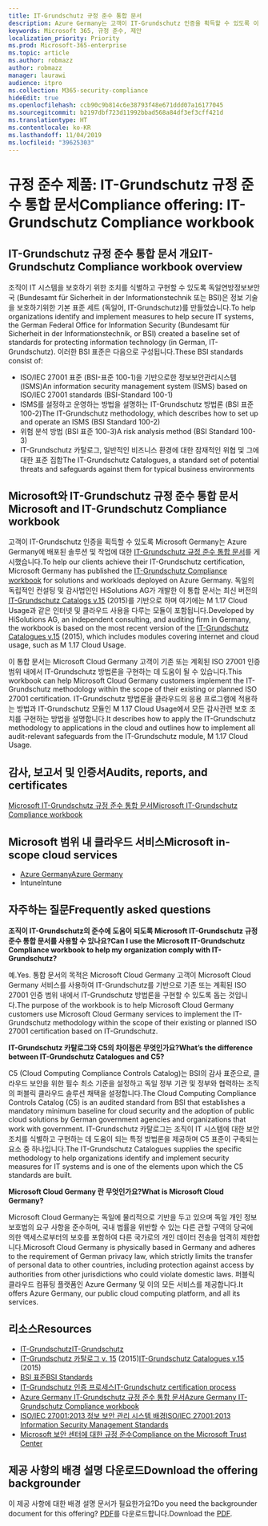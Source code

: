 ```yaml
---
title: IT-Grundschutz 규정 준수 통합 문서
description: Azure Germany는 고객이 IT-Grundschutz 인증을 획득할 수 있도록 이 통합 문서를 게시했습니다.
keywords: Microsoft 365, 규정 준수, 제안
localization_priority: Priority
ms.prod: Microsoft-365-enterprise
ms.topic: article
ms.author: robmazz
author: robmazz
manager: laurawi
audience: itpro
ms.collection: M365-security-compliance
hideEdit: true
ms.openlocfilehash: ccb90c9b814c6e38793f48e671ddd07a16177045
ms.sourcegitcommit: b2197dbf723d11992bbad568a84df3ef3cff421d
ms.translationtype: HT
ms.contentlocale: ko-KR
ms.lasthandoff: 11/04/2019
ms.locfileid: "39625303"
---
```

# <a name="compliance-offering-it-grundschutz-compliance-workbook"></a><span data-ttu-id="b033c-104">규정 준수 제품: IT-Grundschutz 규정 준수 통합 문서</span><span class="sxs-lookup"><span data-stu-id="b033c-104">Compliance offering: IT-Grundschutz Compliance workbook</span></span>

## <a name="it-grundschutz-compliance-workbook-overview"></a><span data-ttu-id="b033c-105">IT-Grundschutz 규정 준수 통합 문서 개요</span><span class="sxs-lookup"><span data-stu-id="b033c-105">IT-Grundschutz Compliance workbook overview</span></span>

<span data-ttu-id="b033c-106">조직이 IT 시스템을 보호하기 위한 조치를 식별하고 구현할 수 있도록 독일연방정보보안국 (Bundesamt für Sicherheit in der Informationstechnik 또는 BSI)은 정보 기술을 보호하기위한 기본 표준 세트 (독일어, IT-Grundschutz)를 만들었습니다.</span><span class="sxs-lookup"><span data-stu-id="b033c-106">To help organizations identify and implement measures to help secure IT systems, the German Federal Office for Information Security (Bundesamt für Sicherheit in der Informationstechnik, or BSI) created a baseline set of standards for protecting information technology (in German, IT-Grundschutz).</span></span> <span data-ttu-id="b033c-107">이러한 BSI 표준은 다음으로 구성됩니다.</span><span class="sxs-lookup"><span data-stu-id="b033c-107">These BSI standards consist of:</span></span>

- <span data-ttu-id="b033c-108">ISO/IEC 27001 표준 (BSI-표준 100-1)을 기반으로한 정보보안관리시스템 (ISMS)</span><span class="sxs-lookup"><span data-stu-id="b033c-108">An information security management system (ISMS) based on ISO/IEC 27001 standards (BSI-Standard 100-1)</span></span>
- <span data-ttu-id="b033c-109">ISMS를 설정하고 운영하는 방법을 설명하는 IT-Grundschutz 방법론 (BSI 표준 100-2)</span><span class="sxs-lookup"><span data-stu-id="b033c-109">The IT-Grundschutz methodology, which describes how to set up and operate an ISMS (BSI Standard 100-2)</span></span>
- <span data-ttu-id="b033c-110">위험 분석 방법 (BSI 표준 100-3)</span><span class="sxs-lookup"><span data-stu-id="b033c-110">A risk analysis method (BSI Standard 100-3)</span></span>
- <span data-ttu-id="b033c-111">IT-Grundschutz 카탈로그, 일반적인 비즈니스 환경에 대한 잠재적인 위협 및 그에 대한 표준 집합</span><span class="sxs-lookup"><span data-stu-id="b033c-111">The IT-Grundschutz Catalogues, a standard set of potential threats and safeguards against them for typical business environments</span></span>

## <a name="microsoft-and-it-grundschutz-compliance-workbook"></a><span data-ttu-id="b033c-112">Microsoft와 IT-Grundschutz 규정 준수 통합 문서</span><span class="sxs-lookup"><span data-stu-id="b033c-112">Microsoft and IT-Grundschutz Compliance workbook</span></span>

<span data-ttu-id="b033c-113">고객이 IT-Grundschutz 인증을 획득할 수 있도록 Microsoft Germany는 Azure Germany에 배포된 솔루션 및 작업에 대한 [IT-Grundschutz 규정 준수 통합 문서](https://aka.ms/grundschutzworkbook)를 게시했습니다.</span><span class="sxs-lookup"><span data-stu-id="b033c-113">To help our clients achieve their IT-Grundschutz certification, Microsoft Germany has published the [IT-Grundschutz Compliance workbook](https://aka.ms/grundschutzworkbook) for solutions and workloads deployed on Azure Germany.</span></span> <span data-ttu-id="b033c-114">독일의 독립적인 컨설팅 및 감사법인인 HiSolutions AG가 개발한 이 통합 문서는 최신 버전의 [IT-Grundschutz Catalogs v.15](https://www.bsi.bund.de/SharedDocs/Downloads/DE/BSI/Grundschutz/International/GSK_15_EL_EN_Draft.pdf?__blob=publicationFile&v=2) (2015)를 기반으로 하며 여기에는 M 1.17 Cloud Usage과 같은 인터넷 및 클라우드 사용을 다루는 모듈이 포함됩니다.</span><span class="sxs-lookup"><span data-stu-id="b033c-114">Developed by HiSolutions AG, an independent consulting, and auditing firm in Germany, the workbook is based on the most recent version of the [IT-Grundschutz Catalogues v.15](https://www.bsi.bund.de/SharedDocs/Downloads/DE/BSI/Grundschutz/International/GSK_15_EL_EN_Draft.pdf?__blob=publicationFile&v=2) (2015), which includes modules covering internet and cloud usage, such as M 1.17 Cloud Usage.</span></span>

<span data-ttu-id="b033c-115">이 통합 문서는 Microsoft Cloud Germany 고객이 기존 또는 계획된 ISO 27001 인증 범위 내에서 IT-Grundschutz 방법론을 구현하는 데 도움이 될 수 있습니다.</span><span class="sxs-lookup"><span data-stu-id="b033c-115">This workbook can help Microsoft Cloud Germany customers implement the IT-Grundschutz methodology within the scope of their existing or planned ISO 27001 certification.</span></span> <span data-ttu-id="b033c-116">IT-Grundschutz 방법론을 클라우드의 응용 프로그램에 적용하는 방법과 IT-Grundschutz 모듈인 M 1.17 Cloud Usage에서 모든 감사관련 보호 조치를 구현하는 방법을 설명합니다.</span><span class="sxs-lookup"><span data-stu-id="b033c-116">It describes how to apply the IT-Grundschutz methodology to applications in the cloud and outlines how to implement all audit-relevant safeguards from the IT-Grundschutz module, M 1.17 Cloud Usage.</span></span>

## <a name="audits-reports-and-certificates"></a><span data-ttu-id="b033c-117">감사, 보고서 및 인증서</span><span class="sxs-lookup"><span data-stu-id="b033c-117">Audits, reports, and certificates</span></span>

[<span data-ttu-id="b033c-118">Microsoft IT-Grundschutz 규정 준수 통합 문서</span><span class="sxs-lookup"><span data-stu-id="b033c-118">Microsoft IT-Grundschutz Compliance workbook</span></span>](https://aka.ms/grundschutzworkbook)

## <a name="microsoft-in-scope-cloud-services"></a><span data-ttu-id="b033c-119">Microsoft 범위 내 클라우드 서비스</span><span class="sxs-lookup"><span data-stu-id="b033c-119">Microsoft in-scope cloud services</span></span>

- [<span data-ttu-id="b033c-120">Azure Germany</span><span class="sxs-lookup"><span data-stu-id="b033c-120">Azure Germany</span></span>](https://aka.ms/AzureCompliance)
- <span data-ttu-id="b033c-121">Intune</span><span class="sxs-lookup"><span data-stu-id="b033c-121">Intune</span></span>

## <a name="frequently-asked-questions"></a><span data-ttu-id="b033c-122">자주하는 질문</span><span class="sxs-lookup"><span data-stu-id="b033c-122">Frequently asked questions</span></span>

<span data-ttu-id="b033c-123">**조직이 IT-Grundschutz의 준수에 도움이 되도록 Microsoft IT-Grundschutz 규정 준수 통합 문서를 사용할 수 있나요?**</span><span class="sxs-lookup"><span data-stu-id="b033c-123">**Can I use the Microsoft IT-Grundschutz Compliance workbook to help my organization comply with IT-Grundschutz?**</span></span>

<span data-ttu-id="b033c-124">예.</span><span class="sxs-lookup"><span data-stu-id="b033c-124">Yes.</span></span> <span data-ttu-id="b033c-125">통합 문서의 목적은 Microsoft Cloud Germany 고객이 Microsoft Cloud Germany 서비스를 사용하여 IT-Grundschutz를 기반으로 기존 또는 계획된 ISO 27001 인증 범위 내에서 IT-Grundschutz 방법론을 구현할 수 있도록 돕는 것입니다.</span><span class="sxs-lookup"><span data-stu-id="b033c-125">The purpose of the workbook is to help Microsoft Cloud Germany customers use Microsoft Cloud Germany services to implement the IT-Grundschutz methodology within the scope of their existing or planned ISO 27001 certification based on IT-Grundschutz.</span></span>

<span data-ttu-id="b033c-126">**IT-Grundschutz 카탈로그와 C5의 차이점은 무엇인가요?**</span><span class="sxs-lookup"><span data-stu-id="b033c-126">**What’s the difference between IT-Grundschutz Catalogues and C5?**</span></span>

<span data-ttu-id="b033c-127">C5 (Cloud Computing Compliance Controls Catalog)는 BSI의 감사 표준으로, 클라우드 보안을 위한 필수 최소 기준을 설정하고 독일 정부 기관 및 정부와 협력하는 조직의 퍼블릭 클라우드 솔루션 채택을 설정합니다.</span><span class="sxs-lookup"><span data-stu-id="b033c-127">The Cloud Computing Compliance Controls Catalog (C5) is an audited standard from BSI that establishes a mandatory minimum baseline for cloud security and the adoption of public cloud solutions by German government agencies and organizations that work with government.</span></span> <span data-ttu-id="b033c-128">IT-Grundschutz 카탈로그는 조직이 IT 시스템에 대한 보안 조치를 식별하고 구현하는 데 도움이 되는 특정 방법론을 제공하며 C5 표준이 구축되는 요소 중 하나입니다.</span><span class="sxs-lookup"><span data-stu-id="b033c-128">The IT-Grundschutz Catalogues supplies the specific methodology to help organizations identify and implement security measures for IT systems and is one of the elements upon which the C5 standards are built.</span></span>

<span data-ttu-id="b033c-129">**Microsoft Cloud Germany 란 무엇인가요?**</span><span class="sxs-lookup"><span data-stu-id="b033c-129">**What is Microsoft Cloud Germany?**</span></span>

<span data-ttu-id="b033c-130">Microsoft Cloud Germany는 독일에 물리적으로 기반을 두고 있으며 독일 개인 정보 보호법의 요구 사항을 준수하며, 국내 법률을 위반할 수 있는 다른 관할 구역의 당국에 의한 액세스로부터의 보호를 포함하여 다른 국가로의 개인 데이터 전송을 엄격히 제한합니다.</span><span class="sxs-lookup"><span data-stu-id="b033c-130">Microsoft Cloud Germany is physically based in Germany and adheres to the requirement of German privacy law, which strictly limits the transfer of personal data to other countries, including protection against access by authorities from other jurisdictions who could violate domestic laws.</span></span> <span data-ttu-id="b033c-131">퍼블릭 클라우드 컴퓨팅 플랫폼인 Azure Germany 및 이의 모든 서비스를 제공합니다.</span><span class="sxs-lookup"><span data-stu-id="b033c-131">It offers Azure Germany, our public cloud computing platform, and all its services.</span></span>

## <a name="resources"></a><span data-ttu-id="b033c-132">리소스</span><span class="sxs-lookup"><span data-stu-id="b033c-132">Resources</span></span>

- [<span data-ttu-id="b033c-133">IT-Grundschutz</span><span class="sxs-lookup"><span data-stu-id="b033c-133">IT-Grundschutz</span></span>](https://www.bsi.bund.de/EN/Topics/ITGrundschutz/ITGrundschutzHome/itgrundschutzhome_node.html;jsessionid=5ABC53411232B460035220974AE634C4.1_cid351)
- <span data-ttu-id="b033c-134">[IT-Grundschutz 카탈로그 v. 15](https://www.bsi.bund.de/SharedDocs/Downloads/DE/BSI/Grundschutz/International/GSK_15_EL_EN_Draft.pdf?__blob=publicationFile&v=2) (2015)</span><span class="sxs-lookup"><span data-stu-id="b033c-134">[IT-Grundschutz Catalogues v.15](https://www.bsi.bund.de/SharedDocs/Downloads/DE/BSI/Grundschutz/International/GSK_15_EL_EN_Draft.pdf?__blob=publicationFile&v=2) (2015)</span></span>
- [<span data-ttu-id="b033c-135">BSI 표준</span><span class="sxs-lookup"><span data-stu-id="b033c-135">BSI Standards</span></span>](https://www.bsi.bund.de/EN/Publications/BSIStandards/BSIStandards_node.html)
- [<span data-ttu-id="b033c-136">IT-Grundschutz 인증 프로세스</span><span class="sxs-lookup"><span data-stu-id="b033c-136">IT-Grundschutz certification process</span></span>](https://www.bsi.bund.de/EN/Topics/ITGrundschutz/ITGrundschutzCertification/itgrundschutzcertification_node.html)
- [<span data-ttu-id="b033c-137">Azure Germany IT-Grundschutz 규정 준수 통합 문서</span><span class="sxs-lookup"><span data-stu-id="b033c-137">Azure Germany IT-Grundschutz Compliance workbook</span></span>](https://aka.ms/grundschutzworkbook)
- [<span data-ttu-id="b033c-138">ISO/IEC 27001:2013 정보 보안 관리 시스템 배경</span><span class="sxs-lookup"><span data-stu-id="b033c-138">ISO/IEC 27001:2013 Information Security Management Standards</span></span>](offering-iso-27001.md)
- [<span data-ttu-id="b033c-139">Microsoft 보안 센터에 대한 규정 준수</span><span class="sxs-lookup"><span data-stu-id="b033c-139">Compliance on the Microsoft Trust Center</span></span>](https://www.microsoft.com/trust-center/compliance/compliance-overview)

## <a name="download-the-offering-backgrounder"></a><span data-ttu-id="b033c-140">제공 사항의 배경 설명 다운로드</span><span class="sxs-lookup"><span data-stu-id="b033c-140">Download the offering backgrounder</span></span>

<span data-ttu-id="b033c-141">이 제공 사항에 대한 배경 설명 문서가 필요한가요?</span><span class="sxs-lookup"><span data-stu-id="b033c-141">Do you need the backgrounder document for this offering?</span></span> <span data-ttu-id="b033c-142">[PDF](https://download.microsoft.com/download/B/3/5/B35DE78F-C346-4E31-ABC5-FF87BD1FF97F/ITGrundschutz-Compliance.pdf)를 다운로드합니다.</span><span class="sxs-lookup"><span data-stu-id="b033c-142">Download the [PDF](https://download.microsoft.com/download/B/3/5/B35DE78F-C346-4E31-ABC5-FF87BD1FF97F/ITGrundschutz-Compliance.pdf).</span></span>
